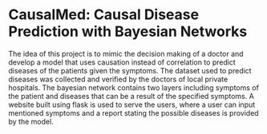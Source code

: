 # CausalMed: Causal Disease Prediction with Bayesian Networks
 
The idea of this project is to mimic the decision making of a doctor and develop a model that uses causation instead of correlation to predict diseases of the patients given the symptoms. The dataset used to predict diseases was collected and verified by the doctors of local private hospitals. The bayesian network contains two layers including  symptoms of the patient and diseases that can be a result of the specified symptoms. A website built using flask is used to serve the users, where a user can input mentioned symptoms and a report stating the possible diseases is provided by the model.
